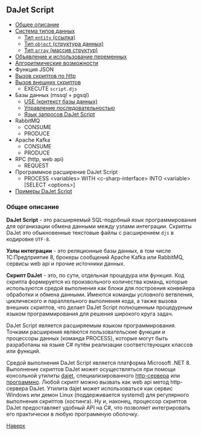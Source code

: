 ## DaJet Script

- [Общее описание](#общее-описание)
- [Система типов данных](https://github.com/zhichkin/dajet/blob/main/doc/dajet-script/data-type-system/README.md)
  - [Тип ```entity``` (ссылка)](https://github.com/zhichkin/dajet/blob/main/doc/dajet-script/entity/README.md)
  - [Тип ```object``` (структура данных)](https://github.com/zhichkin/dajet/blob/main/doc/dajet-script/object/README.md)
  - [Тип ```array``` (массив структур)](https://github.com/zhichkin/dajet/blob/main/doc/dajet-script/array/README.md)
- [Объявление и использование переменных](https://github.com/zhichkin/dajet/blob/main/doc/dajet-script/variables/README.md)
- [Алгоритмические возможности](https://github.com/zhichkin/dajet/blob/main/doc/dajet-script/algorithm/README.md)
- Функция JSON
- [Вызов скриптов по http](https://github.com/zhichkin/dajet/blob/main/doc/dajet-script/http/README.md)
- [Вызов внешних скриптов](https://github.com/zhichkin/dajet/blob/main/doc/dajet-script/execute/README.md)
  - EXECUTE ```script.djs```
- Базы данных (mssql + pgsql)
  - [USE (контекст базы данных)](https://github.com/zhichkin/dajet/blob/main/doc/dajet-script/use/README.md)
  - [Управление последовательностью](https://github.com/zhichkin/dajet/blob/main/doc/dajet-script/sequence/README.md)
  - [Язык запросов DaJet Script](https://github.com/zhichkin/dajet/blob/main/doc/dajet-script/databases/README.md)
- RabbitMQ
  - CONSUME
  - PRODUCE
- Apache Kafka
  - CONSUME
  - PRODUCE
- RPC (http, web api)
  - REQUEST
- Программное расширение DaJet Script
  - PROCESS \<variables\> WITH \<c-sharp-interface\> INTO \<variable\> [SELECT \<options\>]
- [Примеры DaJet Script](https://github.com/zhichkin/dajet/tree/main/doc/dajet-utility/scripts)

### Общее описание

**DaJet Script** - это расширяемый SQL-подобный язык программирования для организации обмена данными между узлами интеграции. Скрипты DaJet это обыкновенные текстовые файлы с расширением ```djs``` в кодировке ```UTF-8```.

**Узлы интеграции** - это реляционные базы данных, в том числе 1С:Предприятие 8, брокеры сообщений Apache Kafka или RabbitMQ, сервисы web api и прочие источники данных.

**Скрипт DaJet** - это, по сути, отдельная процедура или функция. Код скрипта формируется из произвольного количества команд, которые используются средой выполнения как блоки для построения конвейера обработки и обмена данными. Имеются команды условного ветвления, циклического и параллельного выполнения кода, а также вызова внешних скриптов, что делает DaJet Script полноценным процедурным языком программирования для решения широкого круга задач.

DaJet Script является расширяемым языком программирования. Точками расширения являются пользовательские функции и процессоры данных (команда PROCESS), которые могут быть разработаны на языке C# путём реализации соответствующих классов или функций.

Средой выполнения DaJet Script является платформа Microsoft .NET 8. Выполнение скриптов DaJet может осуществляться при помощи консольной утилиты [dajet](https://github.com/zhichkin/dajet/tree/main/doc/dajet-utility/README.md), специализированного [http-сервера](https://github.com/zhichkin/dajet/tree/main/doc/dajet-studio/README.md) или [программно](https://github.com/zhichkin/dajet/blob/main/src/dajet/Program.cs). Любой скрипт можно вызвать как web api метод http-сервера DaJet. Утилита dajet может использоваться как сервис Windows или демон Linux (поддерживается systemd) для регулярного выполнения скриптов (хостинга). Ну и, наконец, процессор скриптов DaJet предоставляет удобный API на C#, что позволяет интегрировать его практически в любую программную оболочку.

[Наверх](#dajet-script)
